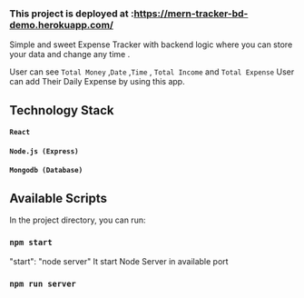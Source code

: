 ### This project is deployed at :https://mern-tracker-bd-demo.herokuapp.com/

Simple and sweet Expense Tracker with backend logic where you can store your data and change any time .

User can see `Total Money` ,`Date` ,`Time` , `Total Income` and `Total Expense` 
User can add Their Daily Expense by using this app.

## Technology Stack

#### `React` 
#### `Node.js (Express)`
#### `Mongodb (Database)` 


## Available Scripts

In the project directory, you can run:

### `npm start`

"start": "node server"
It start Node Server in available port 

### `npm run server`
